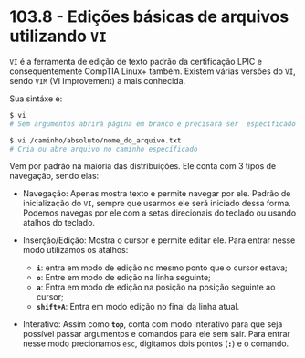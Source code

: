 # 103.8 - Edições básicas de arquivos utilizando `VI`



`VI` é a ferramenta de edição de texto padrão da certificação LPIC e consequentemente CompTIA Linux+ também. Existem várias versões do `VI`, sendo `VIM` (VI Improvement) a mais conhecida.



Sua sintáxe é:

```bash
$ vi 
# Sem argumentos abrirá página em branco e precisará ser  específicado o nome do arquivo na hora de sair

$ vi /caminho/absoluto/nome_do_arquivo.txt
# Cria ou abre arquivo no caminho específicado
```



Vem por padrão na maioria das distribuições. Ele conta com 3 tipos de navegação, sendo elas: 

- Navegação: Apenas mostra texto e permite navegar por ele. Padrão de inicialização do `VI`, sempre que usarmos ele será iniciado dessa forma. Podemos navegas por ele com a setas direcionais do teclado ou usando atalhos do teclado.



- Inserção/Edição: Mostra o cursor e permite editar ele. Para entrar nesse modo utilizamos os atalhos:

  -  **`i`**: entra em modo de edição no mesmo ponto que o cursor estava;
  - **`o`**: Entre em modo de edição na linha seguinte;
  - **`a`**: Entra em modo de edição na posição na posição seguinte ao cursor;
  - **`shift+A`**: Entra em modo edição no final da linha atual.

  

- Interativo: Assim como **`top`**, conta com modo interativo para que seja possível passar argumentos e comandos para ele sem sair. Para entrar nesse modo precionamos `esc`, digitamos dois pontos (**`:`**) e o comando.

